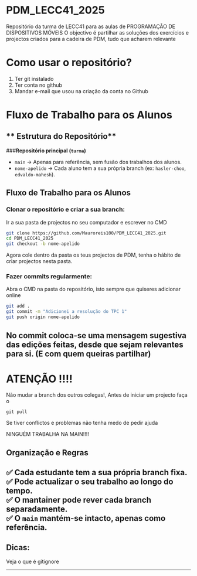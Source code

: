 # PDM_LECC41_2025
Repositório da turma de LECC41 para as aulas de PROGRAMAÇÃO DE DISPOSITIVOS  MÓVEIS
O objectivo é partilhar as soluções dos exercícios e projectos criados para a cadeira de PDM, tudo que acharem relevante

# Como usar o repositório?
1. Ter git instalado
2. Ter conta no github
3. Mandar e-mail que usou na criação da conta no Github


# Fluxo de Trabalho para os Alunos

## ** Estrutura do Repositório**  
###**Repositório principal (`turma`)**  
- `main` → Apenas para referência, sem fusão dos trabalhos dos alunos.  
- `nome-apelido` → Cada aluno tem a sua própria branch (ex: `hasler-choo`, `edvaldo-mahesh`).  


## **Fluxo de Trabalho para os Alunos**  
### **Clonar o repositório e criar a sua branch:**  
Ir a sua pasta de projectos no seu computador e escrever no CMD
   ```bash
   git clone https://github.com/Mauroreis100/PDM_LECC41_2025.git
   cd PDM_LECC41_2025
   git checkout -b nome-apelido
   ```


Agora cole dentro da pasta os teus projectos de PDM, tenha o hábito de criar projectos nesta pasta.

### **Fazer commits regularmente:**  
Abra o CMD na pasta do repositório, isto sempre que quiseres adicionar online
   ```bash
   git add .
   git commit -m "Adicionei a resolução do TPC 1"
   git push origin nome-apelido
   ```

No commit coloca-se uma mensagem sugestiva das edições feitas, desde que sejam relevantes para si. (E com quem queiras partilhar)
---

# ATENÇÃO ‼‼
Não mudar a branch dos outros colegas!,
Antes de iniciar um projecto faça o 
```
git pull
```
Se tiver conflictos e problemas não tenha medo de pedir ajuda

NINGUÉM TRABALHA NA MAIN!!!!




## **Organização e Regras**  
✅ Cada estudante tem a sua própria branch fixa.  
✅ Pode actualizar o seu trabalho ao longo do tempo.  
✅ O mantainer pode rever cada branch separadamente.  
✅ O `main` mantém-se intacto, apenas como referência.  
----
## Dicas:
Veja o que é gitignore

-----
